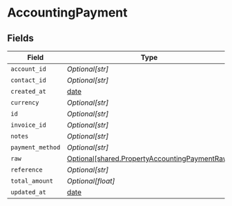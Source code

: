 # AccountingPayment


## Fields

| Field                                                                                                | Type                                                                                                 | Required                                                                                             | Description                                                                                          |
| ---------------------------------------------------------------------------------------------------- | ---------------------------------------------------------------------------------------------------- | ---------------------------------------------------------------------------------------------------- | ---------------------------------------------------------------------------------------------------- |
| `account_id`                                                                                         | *Optional[str]*                                                                                      | :heavy_minus_sign:                                                                                   | N/A                                                                                                  |
| `contact_id`                                                                                         | *Optional[str]*                                                                                      | :heavy_minus_sign:                                                                                   | N/A                                                                                                  |
| `created_at`                                                                                         | [date](https://docs.python.org/3/library/datetime.html#date-objects)                                 | :heavy_minus_sign:                                                                                   | N/A                                                                                                  |
| `currency`                                                                                           | *Optional[str]*                                                                                      | :heavy_minus_sign:                                                                                   | N/A                                                                                                  |
| `id`                                                                                                 | *Optional[str]*                                                                                      | :heavy_minus_sign:                                                                                   | N/A                                                                                                  |
| `invoice_id`                                                                                         | *Optional[str]*                                                                                      | :heavy_minus_sign:                                                                                   | N/A                                                                                                  |
| `notes`                                                                                              | *Optional[str]*                                                                                      | :heavy_minus_sign:                                                                                   | N/A                                                                                                  |
| `payment_method`                                                                                     | *Optional[str]*                                                                                      | :heavy_minus_sign:                                                                                   | N/A                                                                                                  |
| `raw`                                                                                                | [Optional[shared.PropertyAccountingPaymentRaw]](../../models/shared/propertyaccountingpaymentraw.md) | :heavy_minus_sign:                                                                                   | N/A                                                                                                  |
| `reference`                                                                                          | *Optional[str]*                                                                                      | :heavy_minus_sign:                                                                                   | N/A                                                                                                  |
| `total_amount`                                                                                       | *Optional[float]*                                                                                    | :heavy_minus_sign:                                                                                   | N/A                                                                                                  |
| `updated_at`                                                                                         | [date](https://docs.python.org/3/library/datetime.html#date-objects)                                 | :heavy_minus_sign:                                                                                   | N/A                                                                                                  |